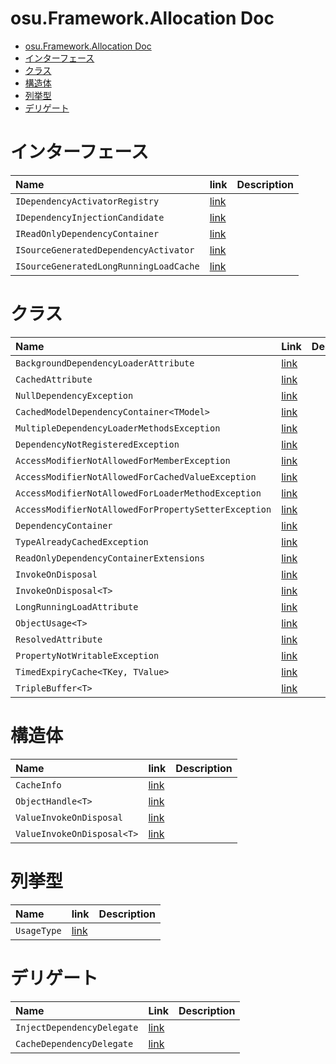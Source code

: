 # osu.Framework.Allocation Doc
- [osu.Framework.Allocation Doc](#osuframeworkallocation-doc)
- [インターフェース](#インターフェース)
- [クラス](#クラス)
- [構造体](#構造体)
- [列挙型](#列挙型)
- [デリゲート](#デリゲート)



# インターフェース
|Name|link|Description|
|:-|:-|:-|
|`IDependencyActivatorRegistry`|[link](./IDependencyActivator.md)||
|`IDependencyInjectionCandidate`|[link](./IDependencyInjectionCandidate.md)||
|`IReadOnlyDependencyContainer`|[link](./IReadOnlyDependencyContainer.md)||
|`ISourceGeneratedDependencyActivator`|[link](./ISourceGeneratedDependencyActivator.md)||
|`ISourceGeneratedLongRunningLoadCache`|[link](./ISourceGeneratedLongRunningLoadCache.md)||



# クラス
|Name|Link|Description|
|:-|:-|:-|
|`BackgroundDependencyLoaderAttribute`|[link](./BackgroundDependencyLoaderAttribute.md)||
|`CachedAttribute`|[link](./CachedAttribute.md)||
|`NullDependencyException`|[link](./CachedAttribute.md#class-nulldependencyexception)||
|`CachedModelDependencyContainer<TModel>`|[link](./CachedModelDependencyContainer.md)||
|`MultipleDependencyLoaderMethodsException`|[link](./DependencyActivator.md#class-multipledependencyloadermethodsexception)||
|`DependencyNotRegisteredException`|[link](./DependencyActivator.md#class-dependencynotregisteredexception)||
|`AccessModifierNotAllowedForMemberException`|[link](./DependencyActivator.md#accessmodifiernotallowedformemberexception)||
|`AccessModifierNotAllowedForCachedValueException`|[link](./DependencyActivator.md#class-accessmodifiernotallowedforcachedvalueexception)||
|`AccessModifierNotAllowedForLoaderMethodException`|[link](./DependencyActivator.md#class-accessmodifiernotallowedforloadermethodexception)||
|`AccessModifierNotAllowedForPropertySetterException`|[link](./DependencyActivator.md#class-accessmodifiernotallowedforpropertysetterexception)||
|`DependencyContainer`|[link](./DependencyContainer.md)||
|`TypeAlreadyCachedException`|[link](./DependencyContainer.md#class-typealreadycachedexception)||
|`ReadOnlyDependencyContainerExtensions`|[link](./IReadOnlyDependencyContainer.md#class-readonlydependencycontainerextensions)||
|`InvokeOnDisposal`|[link](./InvokeOnDisposal.md)||
|`InvokeOnDisposal<T>`|[link](./InvokeOnDisposal.md)||
|`LongRunningLoadAttribute`|[link](./LongRunningLoadAttribute.md)||
|`ObjectUsage<T>`|[link](./ObjectUsage.md)||
|`ResolvedAttribute`|[link](./ResolvedAttribute.md)||
|`PropertyNotWritableException`|[link](./ResolvedAttribute.md#class-propertynotwritableexception)||
|`TimedExpiryCache<TKey, TValue>`|[link](./TimedExpiryCache.md)||
|`TripleBuffer<T>`|[link](./TripleBuffer.md)||



# 構造体
|Name|link|Description|
|:-|:-|:-|
|`CacheInfo`|[link](./CacheInfo.md)||
|`ObjectHandle<T>`|[link](./ObjectHandle.md)||
|`ValueInvokeOnDisposal`|[link](./ValueInvokeOnDisposal.md)||
|`ValueInvokeOnDisposal<T>`|[link](./ValueInvokeOnDisposal.md#struct-valueinvokeondisposalt)||



# 列挙型
|Name|link|Description|
|:-|:-|:-|
|`UsageType`|[link](./ObjectUsage.md#enum-usagetype)||



# デリゲート
|Name|Link|Description|
|:-|:-|:-|
|`InjectDependencyDelegate`|[link](./DependencyActivator.md#delegate-injectdependencydelegate)||
|`CacheDependencyDelegate`|[link](https://github.com/ppy/osu-framework/blob/master/osu.Framework/Allocation/DependencyActivator.cs#L223)||